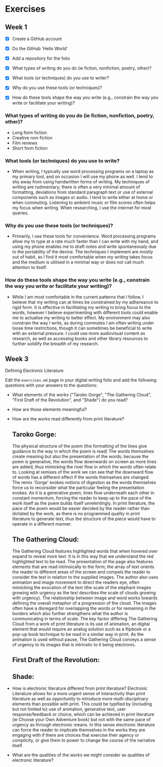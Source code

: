 # Exercises

## Week 1

- [x] Create a GitHub account
- [x] Do the GitHub 'Hello World'
- [x] Add a repository for the folio
- [x] What types of writing do you do (ie fiction, nonfiction, poetry, other)?
- [x] What tools (or techniques) do you use to writer?
- [x] Why do you use these tools (or techniques)?
- [x] How do these tools shape the way you write (e.g., constrain the way you write or facilitate your writing)?


### What types of writing do you do (ie fiction, nonfiction, poetry, other)?

- Long form fiction
- Creative non-fiction
- Film reviews
- Short form fiction

### What tools (or techniques) do you use to write?

- When writing, I typically use word processing programs on a laptop as my primary tool, and on occasion I will use my phone as well. I tend to shy away from using handwritten forms of writing. My techniques of writing are rudimentary; there is often a very minimal amount of formatting, deviations from standard paragraph text or use of external components such as images or audio. I tend to write either at home or when commuting. Listening to ambient music or film scores often helps my focus when writing. When researching, I use the internet for most queries.

### Why do you use these tools (or techniques)?

- Primarily, I use these tools for convenience. Word processing programs allow my to type at a rate much faster than I can write with my hand, and using my phone enables me to draft notes and write spontaneously due to the portability of the device. The techniques I implement are mostly out of habit, as I find it most comfortable when my writing takes focus and the medium is utilised in a minimal way or does not call much attention to itself.

### How do these tools shape the way you write (e.g., constrain the way you write or facilitate your writing)?

- While I am most comfortable in the current patterns that I follow, I believe that my writing can at times be constrained by my adhereance to rigid form. It is effective in facilitating my writing to bring focus to the words, however I believe experimenting with different tools could enable me to actualise my writing to better effect. My environment may also constrain the way I write, as during commutes I am often writing under loose time restrictions, though it can sometimes be beneficial to write with an external pressure. I could use more audiovisual content as research, as well as accessing books and other library resources to further solidify the breadth of my research. 

## Week 3
Defining Electronic Literature

Edit the `exercises.md` page in your digital writing folio and add the following questions with your answers to the questions:

- What elements of the works ("Taroko Gorge", "The Gathering Cloud", "First Draft of the Revolution", and "Shade") do you read?
- How are those elements meaningful?
- How are the works read differently from print literature?
  
  ## Taroko Gorge:
  The physical structure of the poem (the formatting of the lines give guidance to the way in which the poem is read)
  The words themselves create meaning but also the presentation of the words; because the poem is generative, the words flow downwards on screen as more lines are added, thus mimicking the river flow in which the words often relate to. Looking at remixes of the work we can see that the downward flow of words has a different effect if the words themselves are changed. The remix 'Gorge' evokes notions of digestion as the words themselves force us to reconsider what the particular feeling the presentation evokes. As it is a generative poem, lines flow underneath each other in constant momentum, forcing the reader to keep up to the pace of the work itself as the poem builds itself unrelentingly. In print literature, the pace of the poem would be easier decided by the reader rather than dictated by the work, as there is no programmed quality in print literature to generate text, thus the structure of the piece would have to operate in a different manner.

  ## The Gathering Cloud:
  The Gathering Cloud features highlighted words that when hovered over expand to reveal more text. It is in this way that we understand the red highlighted text to be read. The presentation of the page also features elements that are read intrinsically to the form; the array of text orients the reader to different areas of the screen and compels the reader to consider the text in relation to the supplied images. The author also uses animation and image movement to direct the readers eye, often mimicking the evocation of the text (the scale of the elephant images growing with urgency as the text describes the scale of clouds growing with urgency). The relationship between image and word works towards defining the overall metaphor of a progression of the cloud. The images often have a disregard for overlapping the words or for remaining in the borders which also further strengthens what the author is communicating in terms of scale. The key factor differing The Gathering Cloud from a work of print literature is its use of animation, an digital element that would require an analog solution such as a flipbook or a pop-up book technique to be read in a similar way in print. As the animation is used without pause, The Gathering Cloud conveys a sense of urgency to its images that is intrinstic to it being electronic.

  ## First Draft of the Revolution:

  ## Shade:
  

- How is electronic literature different from print literature?
Electronic Literature allows for a more urgent sense of interactivity than print literature as well as opportunity to introduce more multi-disciplinary elements than possible with print. This could be typified by (including but not limited to) use of animation, generative text, user response/feedback or choice, which can be achieved in print literature (ie Choose your Own Adventure book) but not with the same pace of urgency as through electronic means. In this sense electronic literature can force the reader to implicate themselves in the works they are engaging with if there are choices that exercise their agency or complicity, or give them to power to change the course of the narrative itself.


- What are the qualities of the works we might consider as qualities of electronic literature?





